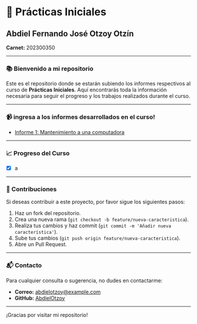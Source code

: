 # 🚀 Prácticas Iniciales

## Abdiel Fernando José Otzoy Otzín

**Carnet:** 202300350

---

### 📚 Bienvenido a mi repositorio

Este es el repositorio donde se estarán subiendo los informes respectivos al curso de **Prácticas Iniciales**. Aquí encontrarás toda la información necesaria para seguir el progreso y los trabajos realizados durante el curso.

---

### 📹 ingresa a los informes desarrollados en el curso!

- [Informe 1: Mantenimiento a una computadora](./informe1)

---


### 📈 Progreso del Curso

- [x] a

---

### 🤝 Contribuciones

Si deseas contribuir a este proyecto, por favor sigue los siguientes pasos:

1. Haz un fork del repositorio.
2. Crea una nueva rama (`git checkout -b feature/nueva-caracteristica`).
3. Realiza tus cambios y haz commit (`git commit -m 'Añadir nueva característica'`).
4. Sube tus cambios (`git push origin feature/nueva-caracteristica`).
5. Abre un Pull Request.

---

### 📬 Contacto

Para cualquier consulta o sugerencia, no dudes en contactarme:

- **Correo:** abdielotzoy@example.com
- **GitHub:** [AbdielOtzoy](https://github.com/AbdielOtzoy)

---

¡Gracias por visitar mi repositorio!
